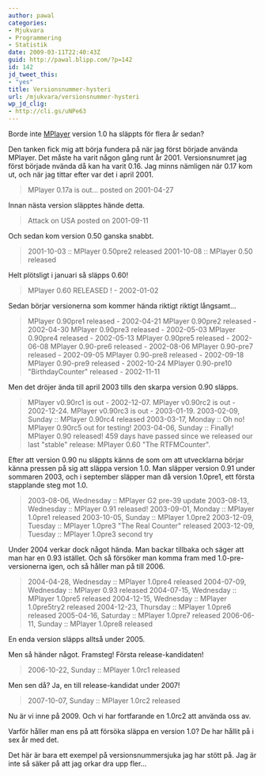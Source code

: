 ```yaml
---
author: pawal
categories:
- Mjukvara
- Programmering
- Statistik
date: 2009-03-11T22:40:43Z
guid: http://pawal.blipp.com/?p=142
id: 142
jd_tweet_this:
- "yes"
title: Versionsnummer-hysteri
url: /mjukvara/versionsnummer-hysteri
wp_jd_clig:
- http://cli.gs/uNPe63
---
```


Borde inte <a href="http://www.mplayerhq.hu/">MPlayer</a> version 1.0 ha släppts för flera år sedan?

Den tanken fick mig att börja fundera på när jag först började använda MPlayer. Det måste ha varit någon gång runt år 2001. Versionsnumret jag först började nvända då kan ha varit 0.16. Jag minns nämligen när 0.17 kom ut, och när jag tittar efter var det i april 2001.
<blockquote>
MPlayer 0.17a is out...  posted on 2001-04-27
</blockquote>

Innan nästa version släpptes hände detta.
<blockquote>Attack on USA posted on 2001-09-11</blockquote>

Och sedan kom version 0.50 ganska snabbt.
<blockquote>
2001-10-03 :: MPlayer 0.50pre2 released  
2001-10-08 :: MPlayer 0.50 released 
</blockquote>

Helt plötsligt i januari så släpps 0.60!
<blockquote>
MPlayer 0.60 RELEASED ! - 2002-01-02  
</blockquote>

Sedan börjar versionerna som kommer hända riktigt riktigt långsamt...
<blockquote>
MPlayer 0.90pre1 released - 2002-04-21  
MPlayer 0.90pre2 released - 2002-04-30  
MPlayer 0.90pre3 released - 2002-05-03  
MPlayer 0.90pre4 released - 2002-05-13  
MPlayer 0.90pre5 released - 2002-06-08  
MPlayer 0.90-pre6 released - 2002-08-06  
MPlayer 0.90-pre7 released - 2002-09-05  
MPlayer 0.90-pre8 released - 2002-09-18  
MPlayer 0.90-pre9 released - 2002-10-24  
MPlayer 0.90-pre10 "BirthdayCounter" released - 2002-11-11 
</blockquote>

Men det dröjer ända till april 2003 tills den skarpa version 0.90 släpps.
<blockquote>
MPlayer v0.90rc1 is out - 2002-12-07.  
MPlayer v0.90rc2 is out - 2002-12-24.  
MPlayer v0.90rc3 is out - 2003-01-19.  
2003-02-09, Sunday :: MPlayer 0.90rc4 released  
2003-03-17, Monday :: Oh no! MPlayer 0.90rc5 out for testing!  
2003-04-06, Sunday :: Finally! MPlayer 0.90 released!  
459 days have passed since we released our last "stable" release: MPlayer 0.60 "The RTFMCounter".
</blockquote>

Efter att version 0.90 nu släppts känns de som om att utvecklarna börjar känna pressen på sig att släppa version 1.0. Man släpper version 0.91 under sommaren 2003, och i september släpper man då version 1.0pre1, ett första stapplande steg mot 1.0.
<blockquote>
2003-08-06, Wednesday :: MPlayer G2 pre-39 update
2003-08-13, Wednesday :: MPlayer 0.91 released!
2003-09-01, Monday :: MPlayer 1.0pre1 released
2003-10-05, Sunday :: MPlayer 1.0pre2
2003-12-09, Tuesday :: MPlayer 1.0pre3 "The Real Counter" released
2003-12-09, Tuesday :: MPlayer 1.0pre3 second try
</blockquote>

Under 2004 verkar dock något hända. Man backar tillbaka och säger att man har en 0.93 istället. Och så försöker man komma fram med 1.0-pre-versionerna igen, och så håller man på till 2006.
<blockquote>
2004-04-28, Wednesday :: MPlayer 1.0pre4 released
2004-07-09, Wednesday :: MPlayer 0.93 released
2004-07-15, Wednesday :: MPlayer 1.0pre5 released
2004-12-15, Wednesday :: MPlayer 1.0pre5try2 released
2004-12-23, Thursday :: MPlayer 1.0pre6 released
2005-04-16, Saturday :: MPlayer 1.0pre7 released
2006-06-11, Sunday :: MPlayer 1.0pre8 released
</blockquote>
En enda version släpps alltså under 2005.

Men så händer något. Framsteg! Första release-kandidaten!
<blockquote>
2006-10-22, Sunday :: MPlayer 1.0rc1 released  
</blockquote>

Men sen då? Ja, en till release-kandidat under 2007!
<blockquote>
2007-10-07, Sunday :: MPlayer 1.0rc2 released  
</blockquote>

Nu är vi inne på 2009. Och vi har fortfarande en 1.0rc2 att använda oss av.

Varför håller man ens på att försöka släppa en version 1.0? De har hållit på i sex år med det.

Det här är bara ett exempel på versionsnummersjuka jag har stött på. Jag är inte så säker på att jag orkar dra upp fler...